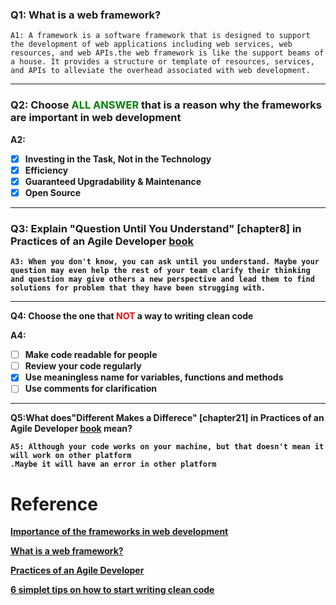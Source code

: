 ### Q1: What is a web framework?
```
A1: A framework is a software framework that is designed to support the development of web applications including web services, web resources, and web APIs.the web framework is like the support beams of a house. It provides a structure or template of resources, services, and APIs to alleviate the overhead associated with web development.
```
---
### Q2:  Choose  <strong><span style="color:green">ALL ANSWER</span><strong> that is a reason why the frameworks are important in web development

A2:
 * [X] Investing in the Task, Not in the Technology
 * [X] Efficiency
 * [X] Guaranteed Upgradability & Maintenance
 * [X]  Open Source

---

### Q3: Explain "Question Until You Understand" [chapter8] in Practices of an Agile Developer  <a href="https://github.com/mart0/Useful-materials---books-presentations-ant-etc./raw/master/Others/Practices%20of%20an%20Agile%20Developer.pdf" title="Practices of an Agile Developer, on Github">book</a> 
```
A3: When you don't know, you can ask until you understand. Maybe your question may even help the rest of your team clarify their thinking and question may give others a new perspective and lead them to find solutions for problem that they have been strugging with.
```
---

Q4: Choose the one that  <strong><span style="color:red">NOT</span><strong> a way to writing clean code

A4:
* [ ] Make code readable for people
* [ ] Review your code regularly
* [X] Use meaningless name for variables, functions and methods
* [ ] Use comments for clarification

---
Q5:What does"Different Makes a Differece" [chapter21] in Practices of an Agile Developer  <a href="https://github.com/mart0/Useful-materials---books-presentations-ant-etc./raw/master/Others/Practices%20of%20an%20Agile%20Developer.pdf" title="Practices of an Agile Developer, on Github">book</a>  mean?

```
A5: Although your code works on your machine, but that doesn't mean it will work on other platform
.Maybe it will have an error in other platform
```

Reference
===

[Importance of the frameworks in web development](https://www.xcelance.com/importance-frameworks-web-development/)

[What is a web framework?](https://en.wikipedia.org/wiki/Web_framework)

  <a href="https://github.com/mart0/Useful-materials---books-presentations-ant-etc./raw/master/Others/Practices%20of%20an%20Agile%20Developer.pdf" title="Practices of an Agile Developer, on Github">Practices of an Agile Developer</a>

  [6 simplet tips on how to start writing clean code](http://blog.alexdevero.com/6-simple-tips-writing-clean-code/)